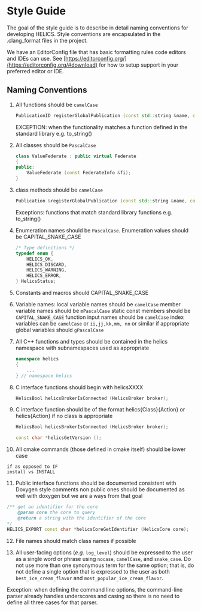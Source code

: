# Style Guide

The goal of the style guide is to describe in detail naming conventions for
developing HELICS. Style conventions are encapsulated in the .clang_format
files in the project.

We have an EditorConfig file that has basic formatting rules code editors and
IDEs can use. See [https://editorconfig.org/](https://editorconfig.org/#download)
for how to setup support in your preferred editor or IDE.

## Naming Conventions

1. All functions should be `camelCase`

   ```cpp
   PublicationID registerGlobalPublication (const std::string &name, const std::string &type, const std::string &units = "");
   ```

   EXCEPTION: when the functionality matches a function defined in the standard library e.g. to_string()

2. All classes should be `PascalCase`

   ```cpp
   class ValueFederate : public virtual Federate
   {
   public:
       ValueFederate (const FederateInfo &fi);
   }
   ```

3. class methods should be `camelCase`

   ```cpp
   Publication &registerGlobalPublication (const std::string &name, const std::string &type, const std::string &units = "");
   ```

   Exceptions: functions that match standard library functions e.g. to_string()

4. Enumeration names should be `PascalCase`. Enumeration values should be CAPITAL_SNAKE_CASE

   ```cpp
   /* Type definitions */
   typedef enum {
       HELICS_OK,
       HELICS_DISCARD,
       HELICS_WARNING,
       HELICS_ERROR,
   } HelicsStatus;

   ```

5. Constants and macros should CAPITAL_SNAKE_CASE

6. Variable names:
   local variable names should be `camelCase`
   member variable names should be `mPascalCase`
   static const members should be `CAPITAL_SNAKE_CASE`
   function input names should be `camelCase`
   index variables can be `camelCase` or `ii,jj,kk,mm, nn` or similar if appropriate
   global variables should `gPascalCase`

7. All C++ functions and types should be contained in the helics
   namespace with subnamespaces used as appropriate

   ```cpp
   namespace helics
   {
       ...
   } // namespace helics
   ```

8. C interface functions should begin with helicsXXXX

   ```cpp
   HelicsBool helicsBrokerIsConnected (HelicsBroker broker);
   ```

9. C interface function should be of the format helics{Class}{Action}
   or helics{Action} if no class is appropriate

   ```cpp
   HelicsBool helicsBrokerIsConnected (HelicsBroker broker);

   const char *helicsGetVersion ();
   ```

10. All cmake commands (those defined in cmake itself) should be lower case

```text
if as opposed to IF
install vs INSTALL
```

11. Public interface functions should be documented consistent with Doxygen style comments
    non public ones should be documented as well with doxygen but we are a ways from that goal

```cpp
/** get an identifier for the core
    @param core the core to query
    @return a string with the identifier of the core
*/
HELICS_EXPORT const char *helicsCoreGetIdentifier (HelicsCore core);
```

12. File names should match class names if possible

13. All user-facing options (_e.g._ `log_level`) should be expressed to the user as a single word or phrase using `nocase`, `camelCase`, and `snake_case`. Do not use more than one synonymous term for the same option; that is, do not define a single option that is expressed to the user as both `best_ice_cream_flavor` and `most_popular_ice_cream_flavor`.

Exception: when defining the command line options, the command-line parser already handles underscores and casing so there is no need to define all three cases for that parser.
